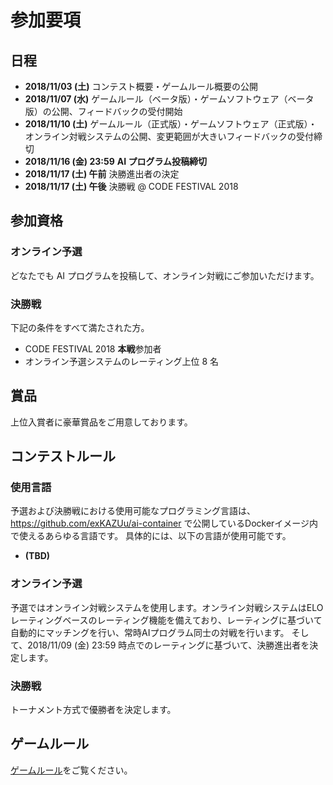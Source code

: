 # 参加要項

## 日程

- **2018/11/03 (土)** コンテスト概要・ゲームルール概要の公開
- **2018/11/07 (水)** ゲームルール（ベータ版）・ゲームソフトウェア（ベータ版）の公開、フィードバックの受付開始
- **2018/11/10 (土)** ゲームルール（正式版）・ゲームソフトウェア（正式版）・オンライン対戦システムの公開、変更範囲が大きいフィードバックの受付締切
- **2018/11/16 (金) 23:59** **AI プログラム投稿締切**
- **2018/11/17 (土) 午前** 決勝進出者の決定
- **2018/11/17 (土) 午後** 決勝戦 @ CODE FESTIVAL 2018

## 参加資格

### オンライン予選

どなたでも AI プログラムを投稿して、オンライン対戦にご参加いただけます。

### 決勝戦

下記の条件をすべて満たされた方。

- CODE FESTIVAL 2018 **本戦**参加者
- オンライン予選システムのレーティング上位 8 名

## 賞品

上位入賞者に豪華賞品をご用意しております。

## コンテストルール

### 使用言語

予選および決勝戦における使用可能なプログラミング言語は、 https://github.com/exKAZUu/ai-container で公開しているDockerイメージ内で使えるあらゆる言語です。
具体的には、以下の言語が使用可能です。

- **(TBD)**

### オンライン予選

予選ではオンライン対戦システムを使用します。オンライン対戦システムはELOレーティングベースのレーティング機能を備えており、レーティングに基づいて自動的にマッチングを行い、常時AIプログラム同士の対戦を行います。
そして、2018/11/09 (金) 23:59 時点でのレーティングに基づいて、決勝進出者を決定します。

### 決勝戦

トーナメント方式で優勝者を決定します。

## ゲームルール

[ゲームルール](../rules/)をご覧ください。
